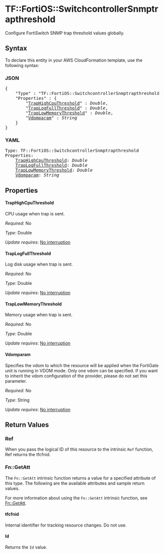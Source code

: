 # TF::FortiOS::SwitchcontrollerSnmptrapthreshold

Configure FortiSwitch SNMP trap threshold values globally.

## Syntax

To declare this entity in your AWS CloudFormation template, use the following syntax:

### JSON

<pre>
{
    "Type" : "TF::FortiOS::SwitchcontrollerSnmptrapthreshold",
    "Properties" : {
        "<a href="#traphighcputhreshold" title="TrapHighCpuThreshold">TrapHighCpuThreshold</a>" : <i>Double</i>,
        "<a href="#traplogfullthreshold" title="TrapLogFullThreshold">TrapLogFullThreshold</a>" : <i>Double</i>,
        "<a href="#traplowmemorythreshold" title="TrapLowMemoryThreshold">TrapLowMemoryThreshold</a>" : <i>Double</i>,
        "<a href="#vdomparam" title="Vdomparam">Vdomparam</a>" : <i>String</i>
    }
}
</pre>

### YAML

<pre>
Type: TF::FortiOS::SwitchcontrollerSnmptrapthreshold
Properties:
    <a href="#traphighcputhreshold" title="TrapHighCpuThreshold">TrapHighCpuThreshold</a>: <i>Double</i>
    <a href="#traplogfullthreshold" title="TrapLogFullThreshold">TrapLogFullThreshold</a>: <i>Double</i>
    <a href="#traplowmemorythreshold" title="TrapLowMemoryThreshold">TrapLowMemoryThreshold</a>: <i>Double</i>
    <a href="#vdomparam" title="Vdomparam">Vdomparam</a>: <i>String</i>
</pre>

## Properties

#### TrapHighCpuThreshold

CPU usage when trap is sent.

_Required_: No

_Type_: Double

_Update requires_: [No interruption](https://docs.aws.amazon.com/AWSCloudFormation/latest/UserGuide/using-cfn-updating-stacks-update-behaviors.html#update-no-interrupt)

#### TrapLogFullThreshold

Log disk usage when trap is sent.

_Required_: No

_Type_: Double

_Update requires_: [No interruption](https://docs.aws.amazon.com/AWSCloudFormation/latest/UserGuide/using-cfn-updating-stacks-update-behaviors.html#update-no-interrupt)

#### TrapLowMemoryThreshold

Memory usage when trap is sent.

_Required_: No

_Type_: Double

_Update requires_: [No interruption](https://docs.aws.amazon.com/AWSCloudFormation/latest/UserGuide/using-cfn-updating-stacks-update-behaviors.html#update-no-interrupt)

#### Vdomparam

Specifies the vdom to which the resource will be applied when the FortiGate unit is running in VDOM mode. Only one vdom can be specified. If you want to inherit the vdom configuration of the provider, please do not set this parameter.

_Required_: No

_Type_: String

_Update requires_: [No interruption](https://docs.aws.amazon.com/AWSCloudFormation/latest/UserGuide/using-cfn-updating-stacks-update-behaviors.html#update-no-interrupt)

## Return Values

### Ref

When you pass the logical ID of this resource to the intrinsic `Ref` function, Ref returns the tfcfnid.

### Fn::GetAtt

The `Fn::GetAtt` intrinsic function returns a value for a specified attribute of this type. The following are the available attributes and sample return values.

For more information about using the `Fn::GetAtt` intrinsic function, see [Fn::GetAtt](https://docs.aws.amazon.com/AWSCloudFormation/latest/UserGuide/intrinsic-function-reference-getatt.html).

#### tfcfnid

Internal identifier for tracking resource changes. Do not use.

#### Id

Returns the <code>Id</code> value.

